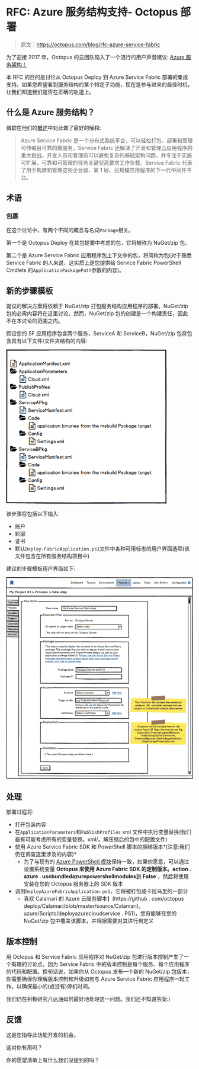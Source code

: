 # RFC: Azure 服务结构支持- Octopus 部署

> 原文：<https://octopus.com/blog/rfc-azure-service-fabric>

为了迎接 2017 年，Octopus 的云团队陷入了一个流行的用户声音建议: [Azure 服务架构！](https://octopusdeploy.uservoice.com/forums/170787-general/suggestions/7790970-support-for-azure-service-fabric)

本 RFC 的目的是讨论从 Octopus Deploy 到 Azure Service Fabric 部署的集成支持。如果您希望看到服务结构的某个特定子功能，现在是参与进来的最佳时机，让我们知道我们是否在正确的轨道上。

## 什么是 Azure 服务结构？

微软在他们的[概述](https://docs.microsoft.com/en-us/azure/service-fabric/service-fabric-overview)中对此做了最好的解释:

> Azure Service Fabric 是一个分布式系统平台，可以轻松打包、部署和管理可伸缩且可靠的微服务。Service Fabric 还解决了开发和管理云应用程序的重大挑战。开发人员和管理员可以避免复杂的基础架构问题，并专注于实施可扩展、可靠和可管理的任务关键型高要求工作负载。Service Fabric 代表了用于构建和管理这些企业级、第 1 层、云规模应用程序的下一代中间件平台。

## 术语

### 包裹

在这个讨论中，有两个不同的概念与名词`Package`相关。

第一个是 Octopus Deploy 在其包提要中考虑的包，它将被称为 NuGet/zip 包。

第二个是 Azure Service Fabric 应用程序包上下文中的包，将简称为包(对于熟悉 Service Fabric 的人来说，这实质上是您提供给 Service Fabric PowerShell Cmdlets 的`ApplicationPackagePath`参数的内容)。

## 新的步骤模板

提议的解决方案将依赖于 NuGet/zip 打包服务结构应用程序的部署。NuGet/zip 包的必需内容将在这里讨论。然而，NuGet/zip 包的创建是一个构建责任，因此不在本讨论的范围之内。

假设您的 SF 应用程序包含两个服务，ServiceA 和 ServiceB，NuGet/zip 包将包含具有以下文件/文件夹结构的内容:

![Azure Service Fabric package content](img/12c4e528e7e747a5832c5ad8c45d1d4e.png)

该步骤将包括以下输入:

*   账户
*   轮廓
*   证书
*   默认`Deploy-FabricApplication.ps1`文件中各种可用标志的用户界面选项(该文件包含在所有服务结构项目中)

建议的步骤模板用户界面如下:

![Azure Service Fabric step template mockup](img/fdf1df2ebceeaf1a5ce9618b6002bd3b.png)

## 处理

部署过程将:

*   打开包装内容
*   在`ApplicationParameters`和`PublishProfiles` xml 文件中执行变量替换(我们最有可能考虑所有的变量替换。xml/。解压缩后的包中的配置文件)
*   使用 Azure Service Fabric SDK 和 PowerShell 脚本的捆绑版本*(注意:我们仍在调查这里涉及的内容)*
    *   为了与现有的 [Azure PowerShell 模块](http://docs.octopusdeploy.com/display/OD/Configuring+the+version+of+the+Azure+PowerShell+modules)保持一致，如果你愿意，可以通过设置系统变量 **Octopus 来使用 Azure Fabric SDK 的定制版本。action . azure . usebundledazurepowershellmodules**到 **False** ，然后将使用安装在您的 Octopus 服务器上的 SDK 版本
*   调用`DeployAzureFabricApplication.ps1`，它将被打包成卡拉马里的一部分
    *   喜欢 Calamari 的 Azure 云服务脚本】(https://github . com/octopus deploy/Calamari/blob/master/source/Calamari)。azure/Scripts/deployazurecloudservice . PS1)，您将能够在您的 NuGet/zip 包中覆盖该脚本，并根据需要对其进行自定义

## 版本控制

用 Octopus 和 Service Fabric 应用程序对 NuGet/zip 包进行版本控制产生了一个有趣的讨论点，因为 Service Fabric 中的版本控制是每个服务、每个应用程序的代码和配置。换句话说，如果你从 Octopus 发布一个新的 NuGet/zip 包版本，你需要确保你理解版本控制和升级如何与 Azure Service Fabric 应用程序一起工作，以确保最小的(或没有)停机时间。

我们仍在积极研究八达通如何最好地处理这一问题。我们还不知道答案:)

## 反馈

这是您指导此功能开发的机会。

这对你有用吗？

你的愿望清单上有什么我们没提到的吗？